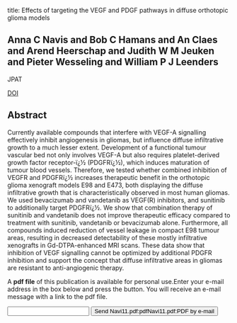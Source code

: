 title: Effects of targeting the VEGF and PDGF pathways in diffuse orthotopic glioma models

## Anna C Navis and Bob C Hamans and An Claes and Arend Heerschap and Judith W M Jeuken and Pieter Wesseling and William P J Leenders
JPAT

<a href="https://doi.org/10.1002/path.2836">DOI</a>

## Abstract
Currently available compounds that interfere with VEGF-A signalling effectively inhibit angiogenesis in gliomas, but influence diffuse infiltrative growth to a much lesser extent. Development of a functional tumour vascular bed not only involves VEGF-A but also requires platelet-derived growth factor receptor-ï¿½ (PDGFRï¿½), which induces maturation of tumour blood vessels. Therefore, we tested whether combined inhibition of VEGFR and PDGFRï¿½ increases therapeutic benefit in the orthotopic glioma xenograft models E98 and E473, both displaying the diffuse infiltrative growth that is characteristically observed in most human gliomas. We used bevacizumab and vandetanib as VEGF(R) inhibitors, and sunitinib to additionally target PDGFRï¿½. We show that combination therapy of sunitinib and vandetanib does not improve therapeutic efficacy compared to treatment with sunitinib, vandetanib or bevacizumab alone. Furthermore, all compounds induced reduction of vessel leakage in compact E98 tumour areas, resulting in decreased detectability of these mostly infiltrative xenografts in Gd-DTPA-enhanced MRI scans. These data show that inhibition of VEGF signalling cannot be optimized by additional PDGFR inhibition and support the concept that diffuse infiltrative areas in gliomas are resistant to anti-angiogenic therapy.

A <b>pdf file</b> of this publication is available for personal use.Enter your e-mail address in the box below and press the button. You will receive an e-mail message with a link to the pdf file.
<form action="sender.php">  <input type="text" name="email">  <input type="submit" value="Send Navi11.pdf:pdfNavi11.pdf:PDF by e-mail"></form>